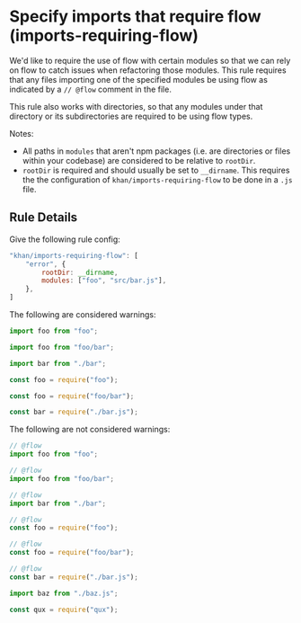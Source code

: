 # Specify imports that require flow (imports-requiring-flow)

We'd like to require the use of flow with certain modules so that we can
rely on flow to catch issues when refactoring those modules.  This rule
requires that any files importing one of the specified modules be using
flow as indicated by a `// @flow` comment in the file.

This rule also works with directories, so that any modules under that directory
or its subdirectories are required to be using flow types.

Notes:
- All paths in `modules` that aren't npm packages (i.e. are directories or files
  within your codebase) are considered to be relative to `rootDir`.
- `rootDir` is required and should usually be set to `__dirname`.  This
  requires the the configuration of `khan/imports-requiring-flow` to be
  done in a `.js` file.

## Rule Details

Give the following rule config:

```js
"khan/imports-requiring-flow": [
    "error", {
        rootDir: __dirname,
        modules: ["foo", "src/bar.js"],
    },
]
```

The following are considered warnings:

```js
import foo from "foo";
```

```js
import foo from "foo/bar";
```

```js
import bar from "./bar";
```

```js
const foo = require("foo");
```

```js
const foo = require("foo/bar");
```

```js
const bar = require("./bar.js");
```

The following are not considered warnings:

```js
// @flow
import foo from "foo";
```

```js
// @flow
import foo from "foo/bar";
```

```js
// @flow
import bar from "./bar";
```

```js
// @flow
const foo = require("foo");
```

```js
// @flow
const foo = require("foo/bar");
```

```js
// @flow
const bar = require("./bar.js");
```

```js
import baz from "./baz.js";
```

```js
const qux = require("qux");
```

